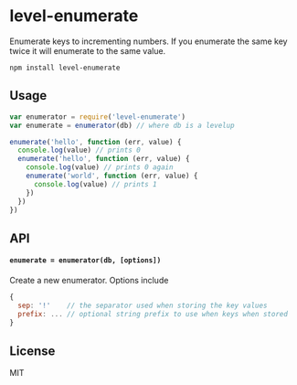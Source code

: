 # level-enumerate

Enumerate keys to incrementing numbers.
If you enumerate the same key twice it will enumerate to the same value.

```
npm install level-enumerate
```

## Usage

``` js
var enumerator = require('level-enumerate')
var enumerate = enumerator(db) // where db is a levelup

enumerate('hello', function (err, value) {
  console.log(value) // prints 0
  enumerate('hello', function (err, value) {
    console.log(value) // prints 0 again
    enumerate('world', function (err, value) {
      console.log(value) // prints 1
    })
  })
})
```

## API

#### `enumerate = enumerator(db, [options])`

Create a new enumerator. Options include

``` js
{
  sep: '!'    // the separator used when storing the key values
  prefix: ... // optional string prefix to use when keys when stored
}
```

## License

MIT
